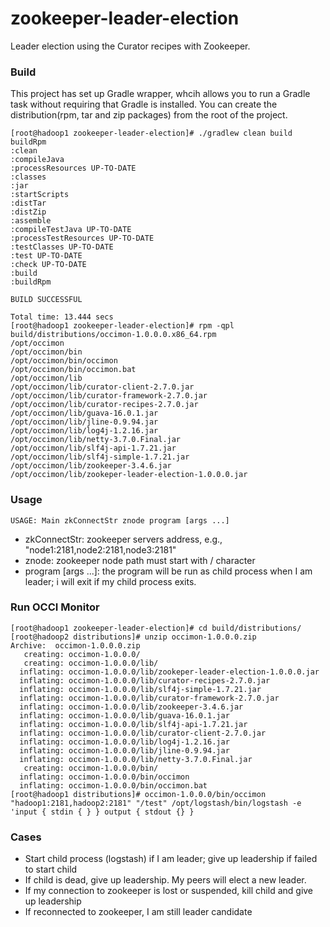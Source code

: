 zookeeper-leader-election
=========================

Leader election using the Curator recipes with Zookeeper.

### Build
This project has set up Gradle wrapper, whcih allows you to run a Gradle task without requiring that Gradle is installed.
You can create the distribution(rpm, tar and zip packages) from the root of the project.
```
[root@hadoop1 zookeeper-leader-election]# ./gradlew clean build buildRpm
:clean
:compileJava
:processResources UP-TO-DATE
:classes
:jar
:startScripts
:distTar
:distZip
:assemble
:compileTestJava UP-TO-DATE
:processTestResources UP-TO-DATE
:testClasses UP-TO-DATE
:test UP-TO-DATE
:check UP-TO-DATE
:build
:buildRpm

BUILD SUCCESSFUL

Total time: 13.444 secs
[root@hadoop1 zookeeper-leader-election]# rpm -qpl build/distributions/occimon-1.0.0.0.x86_64.rpm
/opt/occimon
/opt/occimon/bin
/opt/occimon/bin/occimon
/opt/occimon/bin/occimon.bat
/opt/occimon/lib
/opt/occimon/lib/curator-client-2.7.0.jar
/opt/occimon/lib/curator-framework-2.7.0.jar
/opt/occimon/lib/curator-recipes-2.7.0.jar
/opt/occimon/lib/guava-16.0.1.jar
/opt/occimon/lib/jline-0.9.94.jar
/opt/occimon/lib/log4j-1.2.16.jar
/opt/occimon/lib/netty-3.7.0.Final.jar
/opt/occimon/lib/slf4j-api-1.7.21.jar
/opt/occimon/lib/slf4j-simple-1.7.21.jar
/opt/occimon/lib/zookeeper-3.4.6.jar
/opt/occimon/lib/zookeper-leader-election-1.0.0.0.jar
```

### Usage

```
USAGE: Main zkConnectStr znode program [args ...]
```

* zkConnectStr: zookeeper servers address, e.g., "node1:2181,node2:2181,node3:2181"
* znode: zookeeper node path must start with / character
* program [args ...]: the program will be run as child process when I am leader; i will exit if my child process exits.

### Run OCCI Monitor

```
[root@hadoop1 zookeeper-leader-election]# cd build/distributions/
[root@hadoop2 distributions]# unzip occimon-1.0.0.0.zip
Archive:  occimon-1.0.0.0.zip
   creating: occimon-1.0.0.0/
   creating: occimon-1.0.0.0/lib/
  inflating: occimon-1.0.0.0/lib/zookeper-leader-election-1.0.0.0.jar
  inflating: occimon-1.0.0.0/lib/curator-recipes-2.7.0.jar
  inflating: occimon-1.0.0.0/lib/slf4j-simple-1.7.21.jar
  inflating: occimon-1.0.0.0/lib/curator-framework-2.7.0.jar
  inflating: occimon-1.0.0.0/lib/zookeeper-3.4.6.jar
  inflating: occimon-1.0.0.0/lib/guava-16.0.1.jar
  inflating: occimon-1.0.0.0/lib/slf4j-api-1.7.21.jar
  inflating: occimon-1.0.0.0/lib/curator-client-2.7.0.jar
  inflating: occimon-1.0.0.0/lib/log4j-1.2.16.jar
  inflating: occimon-1.0.0.0/lib/jline-0.9.94.jar
  inflating: occimon-1.0.0.0/lib/netty-3.7.0.Final.jar
   creating: occimon-1.0.0.0/bin/
  inflating: occimon-1.0.0.0/bin/occimon
  inflating: occimon-1.0.0.0/bin/occimon.bat
[root@hadoop1 distributions]# occimon-1.0.0.0/bin/occimon "hadoop1:2181,hadoop2:2181" "/test" /opt/logstash/bin/logstash -e 'input { stdin { } } output { stdout {} }
```

### Cases
* Start child process (logstash) if I am leader; give up leadership if failed to start child
* If child is dead, give up leadership. My peers will elect a new leader.
* If my connection to zookeeper is lost or suspended, kill child and give up leadership
* If reconnected to zookeeper, I am still leader candidate
